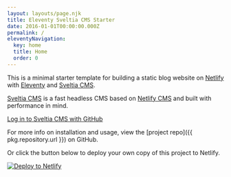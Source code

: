 ```yaml
---
layout: layouts/page.njk
title: Eleventy Sveltia CMS Starter
date: 2016-01-01T00:00:00.000Z
permalink: /
eleventyNavigation:
  key: home
  title: Home
  order: 0
---
```

This is a minimal starter template for building a static blog website on [Netlify](https://www.netlify.com) with [Eleventy](https://www.11ty.dev) and [Sveltia CMS](https://github.com/sveltia/sveltia-cms).

[Sveltia CMS](https://github.com/sveltia/sveltia-cms) is a fast headless CMS based on [Netlify CMS](https://decapcms.org/) and built with performance in mind.

[Log in to Sveltia CMS with GitHub](/admin/)

For more info on installation and usage, view the [project repo]({{ pkg.repository.url }}) on GitHub.

Or click the button below to deploy your own copy of this project to Netlify.

[![Deploy to Netlify](https://www.netlify.com/img/deploy/button.svg)](https://app.netlify.com/start/deploy?repository=https://github.com/danurbanowicz/eleventy-sveltia-cms-starter&stack=cms)